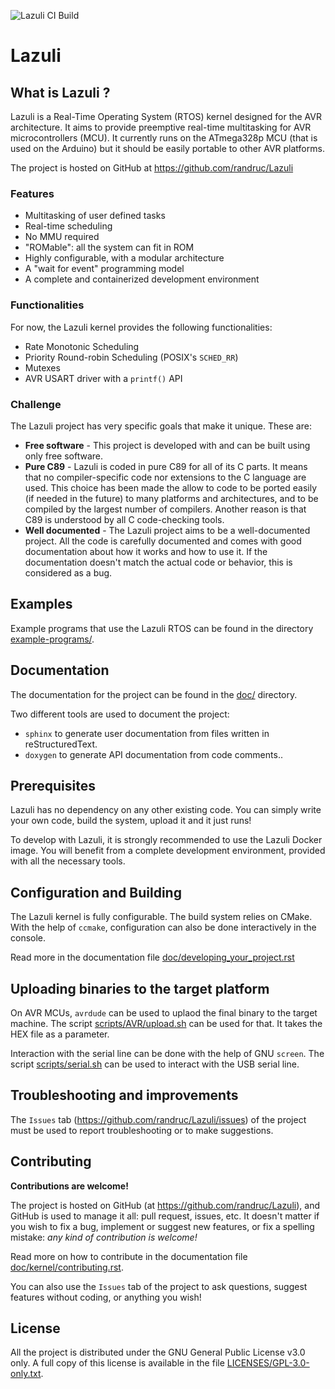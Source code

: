 <!---
SPDX-License-Identifier: GPL-3.0-only
This file is part of Lazuli.
Copyright (c) 2017-2020, Remi Andruccioli <remi.andruccioli@gmail.com>
--->

![Lazuli CI Build](https://github.com/randruc/Lazuli/workflows/Lazuli%20CI%20Build/badge.svg)


# Lazuli


## What is Lazuli ?

Lazuli is a Real-Time Operating System (RTOS) kernel designed for the AVR
architecture.
It aims to provide preemptive real-time multitasking for AVR microcontrollers
(MCU).
It currently runs on the ATmega328p MCU (that is used on the Arduino) but it
should be easily portable to other AVR platforms.

The project is hosted on GitHub at https://github.com/randruc/Lazuli


### Features

* Multitasking of user defined tasks
* Real-time scheduling
* No MMU required
* "ROMable": all the system can fit in ROM
* Highly configurable, with a modular architecture
* A "wait for event" programming model
* A complete and containerized development environment


### Functionalities

For now, the Lazuli kernel provides the following functionalities:

* Rate Monotonic Scheduling
* Priority Round-robin Scheduling (POSIX's `SCHED_RR`)
* Mutexes
* AVR USART driver with a `printf()` API


### Challenge

The Lazuli project has very specific goals that make it unique. These are:

* __Free software__ - This project is developed with and can be built using only
  free software.
* __Pure C89__ - Lazuli is coded in pure C89 for all of its C parts.
  It means that no compiler-specific code nor extensions to the C language are
  used. This choice has been made the allow to code to be ported easily (if
  needed in the future) to many platforms and architectures, and to be compiled
  by the largest number of compilers. Another reason is that C89 is understood
  by all C code-checking tools.
* __Well documented__ - The Lazuli project aims to be a well-documented project.
  All the code is carefully documented and comes with good documentation about
  how it works and how to use it. If the documentation doesn't match the actual
  code or behavior, this is considered as a bug.


## Examples

Example programs that use the Lazuli RTOS can be found in the directory
[example-programs/](example-programs/).


## Documentation

The documentation for the project can be found in the [doc/](doc/) directory.

Two different tools are used to document the project:
* `sphinx` to generate user documentation from files written in reStructuredText.
* `doxygen` to generate API documentation from code comments..


## Prerequisites

Lazuli has no dependency on any other existing code.
You can simply write your own code, build the system, upload it and it just
runs!

To develop with Lazuli, it is strongly recommended to use the Lazuli Docker
image. You will benefit from a complete development environment, provided with
all the necessary tools.


## Configuration and Building

The Lazuli kernel is fully configurable.
The build system relies on CMake. With the help of `ccmake`, configuration can
also be done interactively in the console.

Read more in the documentation file
[doc/developing_your_project.rst](doc/developing_your_project.rst)


## Uploading binaries to the target platform

On AVR MCUs, `avrdude` can be used to uplaod the final binary to the target
machine.
The script [scripts/AVR/upload.sh](scripts/AVR/upload.sh) can be used for that.
It takes the HEX file as a parameter.

Interaction with the serial line can be done with the help of GNU `screen`.
The script [scripts/serial.sh](scripts/serial.sh) can be used to interact with
the USB serial line.


## Troubleshooting and improvements

The `Issues` tab (https://github.com/randruc/Lazuli/issues) of the project must
be used to report troubleshooting or to make suggestions.


## Contributing

__Contributions are welcome!__

The project is hosted on GitHub (at https://github.com/randruc/Lazuli), and
GitHub is used to manage it all: pull request, issues, etc.
It doesn't matter if you wish to fix a bug, implement or suggest new features,
or fix a spelling mistake: _any kind of contribution is welcome!_

Read more on how to contribute in the documentation file
[doc/kernel/contributing.rst](doc/kernel/contributing.rst).

You can also use the `Issues` tab of the project to ask questions, suggest
features without coding, or anything you wish!


## License

All the project is distributed under the GNU General Public License v3.0 only.
A full copy of this license is available in the file
[LICENSES/GPL-3.0-only.txt](LICENSES/GPL-3.0-only.txt).
